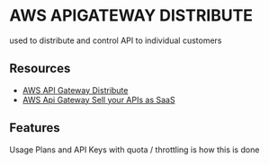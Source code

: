 # AWS APIGATEWAY DISTRIBUTE

used to distribute and control API to individual customers

## Resources

- [AWS API Gateway Distribute](https://docs.aws.amazon.com/apigateway/latest/developerguide/rest-api-distribute.html)
- [AWS Api Gateway Sell your APIs as SaaS](https://docs.aws.amazon.com/apigateway/latest/developerguide/sell-api-as-saas-on-aws-marketplace.html)

## Features

Usage Plans and API Keys with quota / throttling is how this is done
